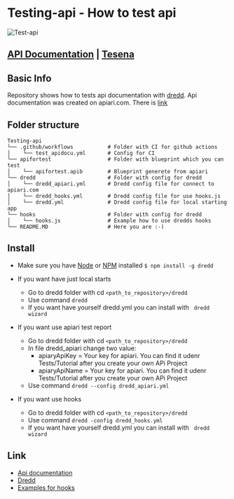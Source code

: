 # Testing-api - How to test api

![Test-api](https://github.com/procesor2017/testing-api/workflows/Test-api/badge.svg)

## [API Documentation](https://testfortesena.docs.apiary.io/) | [Tesena](https://www.tesena.com/)


## Basic Info
Repository shows how to tests api documentation with [dredd](https://dredd.org/en/latest/). Api documentation was created on apiari.com. There is [link](https://testfortesena.docs.apiary.io/)

## Folder structure
```
Testing-api
└── .github/workflows           # Folder with CI for github actions
│    └── test_apidocu.yml       # Config for CI
└── apifortest                  # Folder with blueprint which you can test
│    └── apifortest.apib        # Blueprint generete from apiari
└── dredd                       # Folder with config for dredd
│    └── dredd_apiari.yml       # Dredd config file for connect to apiari.com
│    └── dredd_hooks.yml        # Dredd config file for use hooks.js
│    └── dredd.yml              # Dredd config file for local starting app
└── hooks                       # Folder with config for dredd
│    └── hooks.js               # Example how to use dredds hooks
└── README.MD                   # Here you are :-)
```

## Install
- Make sure you have [Node](https://nodejs.org/en/) or [NPM](https://www.npmjs.com/) installed
    ``` $ npm install -g dredd ```

- If you want have just local starts
    - Go to dredd folder with cd ```<path_to_repository>/dredd```
    - Use command ```dredd```
    - If you want have yourself dredd.yml you can install with ``` dredd wizard```

- If you want use apiari test report
    - Go to dredd folder with cd ```<path_to_repository>/dredd```
    - In file dredd_apiari change two value:
        - apiaryApiKey = Your key for apiari. You can find it udenr Tests/Tutorial after you create your own APi Project
        - apiaryApiName = Your key for apiari. You can find it udenr Tests/Tutorial after you create your own APi Project
    - Use command ```dredd --config dredd_apiari.yml```

- If you want use hooks
    - Go to dredd folder with cd ```<path_to_repository>/dredd```
    - Use command ```dredd -config dredd_hooks.yml```
    - If you want have yourself dredd.yml you can install with ``` dredd wizard```



## Link
- [Api documentation](https://testfortesena.docs.apiary.io/)
- [Dredd](https://dredd.org/en/latest/)
- [Examples for hooks](https://github.com/apiaryio/dredd/blob/master/docs/how-to-guides.rst)
